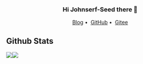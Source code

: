 <h3 align="center">Hi Johnserf-Seed there 👋</h3>

<p align="center">
<a href="https://17shiyan2.cn">Blog</a>&nbsp;•&nbsp;
<a href="https://github.com/Johnserf-Seed">GitHub</a>&nbsp;•&nbsp;
<a href="https://gitee.com/johnserfseed">Gitee</a>
</p>

## Github Stats

<a href="https://github.com/Johnserf-Seed"><img src="https://github-readme-stats.vercel.app/api?username=Johnserf-Seed&show_icons=true&count_private=true&hide_title=true&theme=default&hide_border=true"></a><a href="https://github.com/Johnserf-Seed"><img src="https://github-readme-stats.vercel.app/api/top-langs/?username=johnserf-seed&layout=compact&hide_title=true&hide_border=true&show_icons=true"></a>

<!--
**Johnserf-Seed/Johnserf-Seed** is a ✨ _special_ ✨ repository because its `README.md` (this file) appears on your GitHub profile.

Here are some ideas to get you started:

- 🔭 I’m currently working on ...
- 🌱 I’m currently learning ...
- 👯 I’m looking to collaborate on ...
- 🤔 I’m looking for help with ...
- 💬 Ask me about ...
- 📫 How to reach me: ...
- 😄 Pronouns: ...
- ⚡ Fun fact: ...
-->
